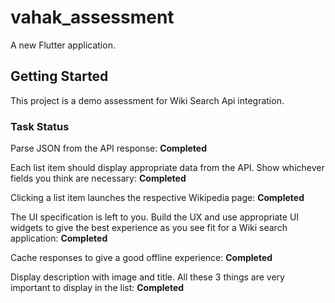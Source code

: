# vahak_assessment

A new Flutter application.

## Getting Started

This project is a demo assessment for Wiki Search Api integration.

### Task Status

Parse JSON from the API response: <B>Completed</B>

Each list item should display appropriate data from the API. Show whichever fields you think are necessary: <B>Completed</B>

Clicking a list item launches the respective Wikipedia page: <B>Completed</B>

The UI specification is left to you. Build the UX and use appropriate UI widgets to give the best experience as you see fit for a Wiki search application: <B>Completed</B>

Cache responses to give a good offline experience: <B>Completed</B>

Display description with image and title. All these 3 things are very important to display in the list: <B>Completed</B>